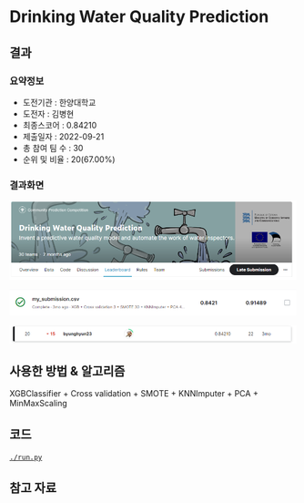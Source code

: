 # Drinking Water Quality Prediction

## 결과

### 요약정보

- 도전기관 : 한양대학교
- 도전자 : 김병현
- 최종스코어 : 0.84210
- 제출일자 : 2022-09-21
- 총 참여 팀 수 : 30
- 순위 및 비율 : 20(67.00%)

### 결과화면

![title](./img/title.PNG)

![score](./img/score.PNG)

![leaderboard](./img/leaderboard.PNG)

## 사용한 방법 & 알고리즘

XGBClassifier + Cross validation + SMOTE + KNNImputer + PCA + MinMaxScaling

## 코드
[`./run.py`](./run.py)

## 참고 자료


